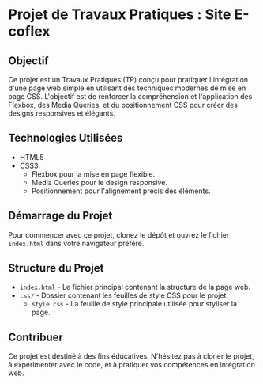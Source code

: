 # Projet de Travaux Pratiques : Site E-coflex

## Objectif

Ce projet est un Travaux Pratiques (TP) conçu pour pratiquer l'intégration d'une page web simple en utilisant des techniques modernes de mise en page CSS. L'objectif est de renforcer la compréhension et l'application des Flexbox, des Media Queries, et du positionnement CSS pour créer des designs responsives et élégants.

## Technologies Utilisées

- HTML5
- CSS3
  - Flexbox pour la mise en page flexible.
  - Media Queries pour le design responsive.
  - Positionnement pour l'alignement précis des éléments.

## Démarrage du Projet

Pour commencer avec ce projet, clonez le dépôt et ouvrez le fichier `index.html` dans votre navigateur préféré.

## Structure du Projet

- `index.html` - Le fichier principal contenant la structure de la page web.
- `css/` - Dossier contenant les feuilles de style CSS pour le projet.
  - `style.css` - La feuille de style principale utilisée pour styliser la page.

## Contribuer

Ce projet est destiné à des fins éducatives. N'hésitez pas à cloner le projet, à expérimenter avec le code, et à pratiquer vos compétences en intégration web.
